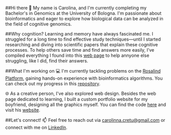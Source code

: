 
##Hi there 👋
My name is Carolina, and I'm currently completing my Bachelor's in Genomics at the University of Bologna. I'm passionate about bioinformatics and eager to explore how biological data can be analyzed in the field of cognitive genomics.

##Why cognition?
Learning and memory have always fascinated me. I struggled for a long time to find effective study techniques—until I started researching and diving into scientific papers that explain these cognitive processes. To help others save time and find answers more easily, I’ve compiled everything I found into this [web page]() to help annyone else struggling, like I did, find their answers. 

##What I'm working on
💻 I'm currently tackling problems on the [Rosalind Platform](https://rosalind.info/about/), gaining hands-on experience with bioinformatics algorithms. You can check out my progress in this [repository](https://github.com/CarolinaCretu/rosalind_solutions).

🌐 As a creative person, I've also explored web design. Besides the web page dedicated to learning, I built a custom portfolio website for my boyfriend, designing all the graphics myself. You can find the code [here](https://github.com/CarolinaCretu/Website---Nicolo-Bramante) and visit his [website](https://nicolobramante.com/).

##Let's connect!
📫 Feel free to reach out via carolinna.cretu@gmail.com or connect with me on [LinkedIn](https://www.linkedin.com/in/carolina-cretu-1552942a2/).

